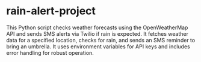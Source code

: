 # rain-alert-project
This Python script checks weather forecasts using the OpenWeatherMap API and sends SMS alerts via Twilio if rain is expected. It fetches weather data for a specified location, checks for rain, and sends an SMS reminder to bring an umbrella. It uses environment variables for API keys and includes error handling for robust operation.
